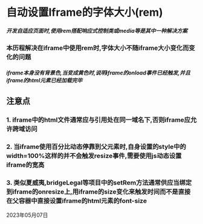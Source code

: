 # 自动设置Iframe的字体大小(rem)
##### 开发自适应页面时,使用rem搭配响应式控制类或media等是其中一种解决方案
### 本历程解决在iframe中使用rem时,字体大小不随iframe大小变化而变化的问题
##### iframe本身没有背景色,当变成黄色时,说明iframe的onload事件已经触发,并且iframe的html元素已经加载完毕

## 注意点
### 1. iframe中的html文件通常应与引用处在同一域名下,否则iframe应允许跨域访问
### 2. 当iframe使用百分比动态停靠到父元素时,自身设置的style中的width=100%这样的并不会触发resize事件,需要使用js动态设置iframe的宽高
### 3. 类似夏威夷,bridgeLegal等项目中的setRem方法通常供应当绑定到iframe的onresize上,用iframe的size变化来触发时间而不是直接在父容器中直接设置iframe的html元素的font-size





2023年05月07日
